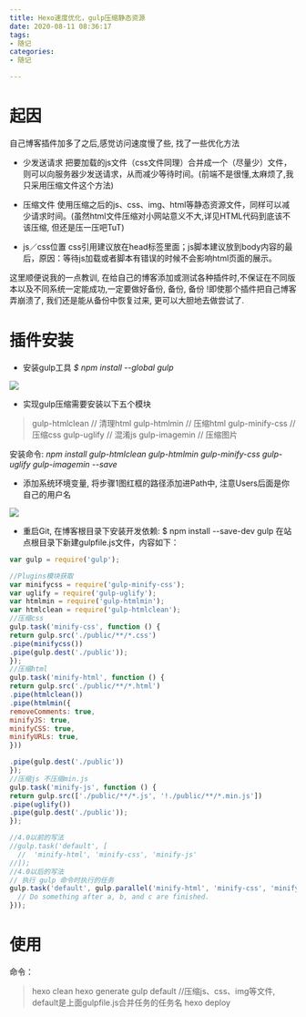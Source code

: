 ```yaml
---
title: Hexo速度优化，gulp压缩静态资源
date: 2020-08-11 08:36:17
tags:
- 随记
categories:
- 随记

---
```


# 起因
自己博客插件加多了之后,感觉访问速度慢了些, 找了一些优化方法
- 少发送请求
把要加载的js文件（css文件同理）合并成一个（尽量少）文件，则可以向服务器少发送请求，从而减少等待时间。(前端不是很懂,太麻烦了,我只采用压缩文件这个方法)

- 压缩文件
使用压缩之后的js、css、img、html等静态资源文件，同样可以减少请求时间。(虽然html文件压缩对小网站意义不大,详见HTML代码到底该不该压缩, 但还是压一压吧TuT)

- js／css位置
css引用建议放在head标签里面；js脚本建议放到body内容的最后，原因：等待js加载或者脚本有错误的时候不会影响html页面的展示。

这里顺便说我的一点教训, 在给自己的博客添加或测试各种插件时,不保证在不同版本以及不同系统一定能成功,一定要做好备份, 备份, 备份 !即使那个插件把自己博客弄崩溃了, 我们还是能从备份中恢复过来, 更可以大胆地去做尝试了.
# 插件安装
- 安装gulp工具
*$ npm install --global gulp*

![](https://cdn.jsdelivr.net/gh/xzMhehe/StaticFile_CDN/static/img/202108211301794.png)

- 实现gulp压缩需要安装以下五个模块
>gulp-htmlclean // 清理html
gulp-htmlmin // 压缩html
gulp-minify-css // 压缩css
gulp-uglify // 混淆js
gulp-imagemin // 压缩图片

安装命令: *npm install gulp-htmlclean gulp-htmlmin gulp-minify-css gulp-uglify gulp-imagemin --save*

- 添加系统环境变量, 将步骤1图红框的路径添加进Path中, 注意Users后面是你自己的用户名

![](https://cdn.jsdelivr.net/gh/xzMhehe/StaticFile_CDN/static/img/202108211302352.png)

- 重启Git, 在博客根目录下安装开发依赖: $ npm install --save-dev gulp
在站点根目录下新建gulpfile.js文件，内容如下：

```js
var gulp = require('gulp');

//Plugins模块获取
var minifycss = require('gulp-minify-css');
var uglify = require('gulp-uglify');
var htmlmin = require('gulp-htmlmin');
var htmlclean = require('gulp-htmlclean');
//压缩css
gulp.task('minify-css', function () {
return gulp.src('./public/**/*.css')
.pipe(minifycss())
.pipe(gulp.dest('./public'));
});
//压缩html
gulp.task('minify-html', function () {
return gulp.src('./public/**/*.html')
.pipe(htmlclean())
.pipe(htmlmin({
removeComments: true,
minifyJS: true,
minifyCSS: true,
minifyURLs: true,
}))

.pipe(gulp.dest('./public'))
});
//压缩js 不压缩min.js
gulp.task('minify-js', function () {
return gulp.src(['./public/**/*.js', '!./public/**/*.min.js'])
.pipe(uglify())
.pipe(gulp.dest('./public'));
});

//4.0以前的写法 
//gulp.task('default', [
  //  'minify-html', 'minify-css', 'minify-js'
//]);
//4.0以后的写法
// 执行 gulp 命令时执行的任务
gulp.task('default', gulp.parallel('minify-html', 'minify-css', 'minify-js', function() {
  // Do something after a, b, and c are finished.
}));
```

# 使用
命令：
>hexo clean
hexo generate
gulp default     //压缩js、css、img等文件, default是上面gulpfile.js合并任务的任务名
hexo deploy
